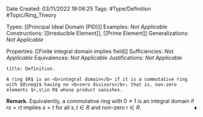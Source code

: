 <div class="topSpace"></div>

Date Created: 03/11/2022 19:08:25
Tags: #Type/Definition #Topic/Ring_Theory

Types: [[Principal Ideal Domain (PID)]]
Examples: <i>Not Applicable</i>
Constructions: [[Irreducible Element]], [[Prime Element]]
Generalizations: <i>Not Applicable</i>

Properties: [[Finite integral domain implies field]]
Sufficiencies: <i>Not Applicable</i>
Equivalences: <i>Not Applicable</i>
Justifications: <i>Not Applicable</i>

``` ad-Definition
title: Definition.

A ring $R$ is an <b>integral domain</b> if it is a commutative ring with $0\neq1$ having no <b>zero divisors</b>; that is, non-zero elements $r,s\in R$ whose product vanishes.

```

<b>Remark.</b> Equivalently, a commutative ring with $0\neq1$ is an integral domain if $rs=rt$ implies $s=t$ for all $s,t\in R$ and non-zero $r\in R$.<span style="float:right;">$\blacklozenge$</span>
